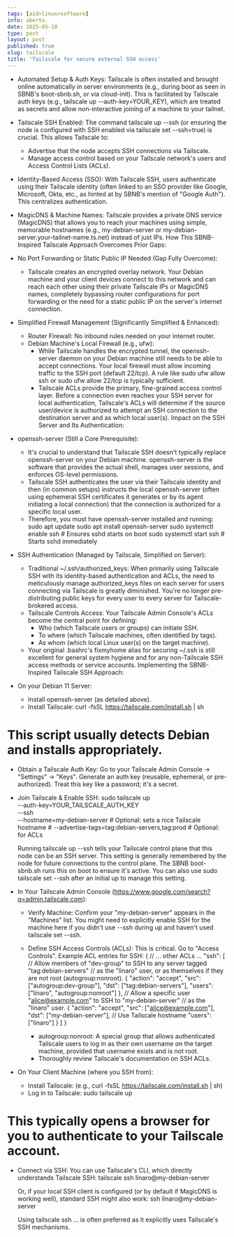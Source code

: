```yaml
---
tags: [aid>linux>software]
info: aberto.
date: 2025-05-10
type: post
layout: post
published: true
slug: tailscale
title: 'Tailscale for secure external SSH access'
---
```

 * Automated Setup & Auth Keys: Tailscale is often installed and brought online automatically in server environments (e.g., during boot as seen in SBNB's boot-sbnb.sh, or via cloud-init). This is facilitated by Tailscale auth keys (e.g., tailscale up --auth-key=YOUR_KEY), which are treated as secrets and allow non-interactive joining of a machine to your tailnet.
 * Tailscale SSH Enabled: The command tailscale up --ssh (or ensuring the node is configured with SSH enabled via tailscale set --ssh=true) is crucial. This allows Tailscale to:
   * Advertise that the node accepts SSH connections via Tailscale.
   * Manage access control based on your Tailscale network's users and Access Control Lists (ACLs).
 * Identity-Based Access (SSO): With Tailscale SSH, users authenticate using their Tailscale identity (often linked to an SSO provider like Google, Microsoft, Okta, etc., as hinted at by SBNB's mention of "Google Auth"). This centralizes authentication.
 * MagicDNS & Machine Names: Tailscale provides a private DNS service (MagicDNS) that allows you to reach your machines using simple, memorable hostnames (e.g., my-debian-server or my-debian-server.your-tailnet-name.ts.net) instead of just IPs.
How This SBNB-Inspired Tailscale Approach Overcomes Prior Gaps:
 * No Port Forwarding or Static Public IP Needed (Gap Fully Overcome):
   * Tailscale creates an encrypted overlay network. Your Debian machine and your client devices connect to this network and can reach each other using their private Tailscale IPs or MagicDNS names, completely bypassing router configurations for port forwarding or the need for a static public IP on the server's internet connection.
 * Simplified Firewall Management (Significantly Simplified & Enhanced):
   * Router Firewall: No inbound rules needed on your internet router.
   * Debian Machine's Local Firewall (e.g., ufw):
     * While Tailscale handles the encrypted tunnel, the openssh-server daemon on your Debian machine still needs to be able to accept connections. Your local firewall must allow incoming traffic to the SSH port (default 22/tcp). A rule like sudo ufw allow ssh or sudo ufw allow 22/tcp is typically sufficient.
     * Tailscale ACLs provide the primary, fine-grained access control layer. Before a connection even reaches your SSH server for local authentication, Tailscale's ACLs will determine if the source user/device is authorized to attempt an SSH connection to the destination server and as which local user(s).
Impact on the SSH Server and Its Authentication:
 * openssh-server (Still a Core Prerequisite):
   * It's crucial to understand that Tailscale SSH doesn't typically replace openssh-server on your Debian machine. openssh-server is the software that provides the actual shell, manages user sessions, and enforces OS-level permissions.
   * Tailscale SSH authenticates the user via their Tailscale identity and then (in common setups) instructs the local openssh-server (often using ephemeral SSH certificates it generates or by its agent initiating a local connection) that the connection is authorized for a specific local user.
   * Therefore, you must have openssh-server installed and running:
     sudo apt update
sudo apt install openssh-server
sudo systemctl enable ssh # Ensures sshd starts on boot
sudo systemctl start ssh  # Starts sshd immediately

 * SSH Authentication (Managed by Tailscale, Simplified on Server):
   * Traditional ~/.ssh/authorized_keys: When primarily using Tailscale SSH with its identity-based authentication and ACLs, the need to meticulously manage authorized_keys files on each server for users connecting via Tailscale is greatly diminished. You're no longer pre-distributing public keys for every user to every server for Tailscale-brokered access.
   * Tailscale Controls Access: Your Tailscale Admin Console's ACLs become the central point for defining:
     * Who (which Tailscale users or groups) can initiate SSH.
     * To where (which Tailscale machines, often identified by tags).
     * As whom (which local Linux user(s) on the target machine).
   * Your original .bashrc's fixmyhome alias for securing ~/.ssh is still excellent for general system hygiene and for any non-Tailscale SSH access methods or service accounts.
Implementing the SBNB-Inspired Tailscale SSH Approach:
 * On your Debian 11 Server:
   * Install openssh-server (as detailed above).
   * Install Tailscale:
     curl -fsSL https://tailscale.com/install.sh | sh
# This script usually detects Debian and installs appropriately.

   * Obtain a Tailscale Auth Key: Go to your Tailscale Admin Console -> "Settings" -> "Keys". Generate an auth key (reusable, ephemeral, or pre-authorized). Treat this key like a password; it's a secret.
   * Join Tailscale & Enable SSH:
     sudo tailscale up \
    --auth-key=YOUR_TAILSCALE_AUTH_KEY \
    --ssh \
    --hostname=my-debian-server # Optional: sets a nice Tailscale hostname
    # --advertise-tags=tag:debian-servers,tag:prod # Optional: for ACLs

     Running tailscale up --ssh tells your Tailscale control plane that this node can be an SSH server. This setting is generally remembered by the node for future connections to the control plane. The SBNB boot-sbnb.sh runs this on boot to ensure it's active. You can also use sudo tailscale set --ssh after an initial up to manage this setting.
 * In Your Tailscale Admin Console (https://www.google.com/search?q=admin.tailscale.com):
   * Verify Machine: Confirm your "my-debian-server" appears in the "Machines" list. You might need to explicitly enable SSH for the machine here if you didn't use --ssh during up and haven't used tailscale set --ssh.
   * Define SSH Access Controls (ACLs): This is critical. Go to "Access Controls". Example ACL entries for SSH:
     {
  // ... other ACLs ...
  "ssh": [
    // Allow members of "dev-group" to SSH to any server tagged "tag:debian-servers"
    // as the "linaro" user, or as themselves if they are not root (autogroup:nonroot).
    {
      "action": "accept",
      "src":    ["autogroup:dev-group"],
      "dst":    ["tag:debian-servers"],
      "users":  ["linaro", "autogroup:nonroot"]
    },
    // Allow a specific user "alice@example.com" to SSH to "my-debian-server"
    // as the "linaro" user.
    {
      "action": "accept",
      "src":    ["alice@example.com"],
      "dst":    ["my-debian-server"], // Use Tailscale hostname
      "users":  ["linaro"]
    }
  ]
}

     * autogroup:nonroot: A special group that allows authenticated Tailscale users to log in as their own username on the target machine, provided that username exists and is not root.
     * Thoroughly review Tailscale's documentation on SSH ACLs.
 * On Your Client Machine (where you SSH from):
   * Install Tailscale: (e.g., curl -fsSL https://tailscale.com/install.sh | sh)
   * Log in to Tailscale:
     sudo tailscale up
# This typically opens a browser for you to authenticate to your Tailscale account.

   * Connect via SSH:
     You can use Tailscale's CLI, which directly understands Tailscale SSH:
     tailscale ssh linaro@my-debian-server

     Or, if your local SSH client is configured (or by default if MagicDNS is working well), standard SSH might also work:
     ssh linaro@my-debian-server

     Using tailscale ssh ... is often preferred as it explicitly uses Tailscale's SSH mechanisms.
